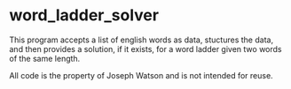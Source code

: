 # word_ladder_solver
This program accepts a list of english words as data, stuctures the data, and then provides a solution, if it exists, for a word ladder given two words of the same length.

All code is the property of Joseph Watson and is not intended for reuse.
